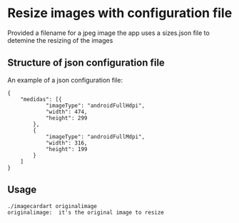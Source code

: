 # Resize images with configuration file

Provided a filename for a jpeg image the app uses a sizes.json file to detemine the resizing of the images

## Structure of json configuration file

An example of a json configuration file:

    {
        "medidas": [{
                "imageType": "androidFullHdpi",
                "width": 474,
                "height": 299
            },
            {
                "imageType": "androidFullMdpi",
                "width": 316,
                "height": 199
            }
        ]
    }

## Usage

    ./imagecardart originalimage
    originalimage:  it's the original image to resize
